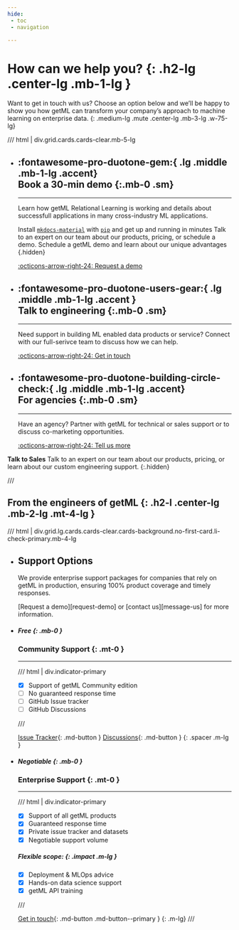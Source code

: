 ```yaml
---
hide:
 - toc
 - navigation

---
```



# **How can we help you?** {: .h2-lg .center-lg .mb-1-lg }

Want to get in touch with us? Choose an option below and we’ll be happy to show you how getML can transform your company’s approach to machine learning on enterprise data.
{: .medium-lg .mute .center-lg .mb-3-lg .w-75-lg}


/// html | div.grid.cards.cards-clear.mb-5-lg


-   ## :fontawesome-pro-duotone-gem:{ .lg .middle .mb-1-lg .accent}<br> **Book a 30-min demo** {:.mb-0 .sm}

    ---

    Learn how getML Relational Learning is working and details about successfull applications in many cross-industry ML applications.

    Install [`mkdocs-material`](#) with [`pip`](#) and get up
    and running in minutes
    Talk to an expert on our team about our products, pricing, or schedule a demo.
    Schedule a getML demo and learn about our unique advantages
    {.hidden}

    [:octicons-arrow-right-24: Request a demo ](../enterprise/book-demo)


-   ## :fontawesome-pro-duotone-users-gear:{ .lg .middle .mb-1-lg .accent }<br> **Talk to engineering** {:.mb-0 .sm}

    ---

    Need support in building ML enabled data products or service?
    Connect with our full-serivce team to discuss how we can help.

    [:octicons-arrow-right-24: Get in touch](message-us)


-   ## :fontawesome-pro-duotone-building-circle-check:{ .lg .middle .mb-1-lg .accent}<br> **For agencies** {:.mb-0 .sm}

    ---

    Have an agency? Partner with getML for technical or sales support or to discuss co-marketing opportunities.

    [:octicons-arrow-right-24: Tell us more](message-us)


**Talk to Sales**
Talk to an expert on our team about our products, pricing, or learn about our custom engineering support.
{:.hidden}


///


## **From the engineers of getML** {: .h2-l .center-lg .mb-2-lg .mt-4-lg }

/// html | div.grid.lg.cards.cards-clear.cards-background.no-first-card.li-check-primary.mb-4-lg

-   ## **Support Options**

    We provide enterprise support packages for companies that rely on getML in production, ensuring 100% product coverage and timely responses.

    [Request a demo][request-demo] or [contact us][message-us] for more information.


-   ##### Free {: .mb-0 }

    ### **Community Support** {: .mt-0 }



    ---

    /// html | div.indicator-primary

    - [x] Support of getML Community edition
    - [ ] No guaranteed response time
    - [ ] GitHub Issue tracker
    - [ ] GitHub Discussions

    ///

    [Issue Tracker](https://github.com/getml/getml-community/issues){: .md-button }
    [Discussions](https://github.com/getml/getml-community/discussions){: .md-button }
    {: .spacer .m-lg }

-   ##### Negotiable {: .mb-0 }

    ### **Enterprise Support** {: .mt-0 }

    ---

    /// html | div.indicator-primary

    - [X] Support of all getML products
    - [X] Guaranteed response time
    - [X] Private issue tracker and datasets
    - [X] Negotiable support volume

    ##### Flexible scope: {: .impact .m-lg }

    - [X] Deployment & MLOps advice
    - [X] Hands-on data science support
    - [X] getML API training

    ///

    [Get in touch](/contact/message-us){: .md-button .md-button--primary }
    {: .m-lg}
///
